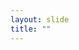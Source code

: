 ```yaml
---
layout: slide
title: ""
---
```


<section data-background-image="assets/images/Slide10.png" data-background-size="90%" data-background-position="center"></section>
